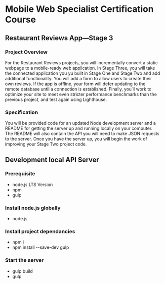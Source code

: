 
# Mobile Web Specialist Certification Course

## Restaurant Reviews App—Stage 3

### Project Overview
For the Restaurant Reviews projects, you will incrementally convert a static webpage to a mobile-ready web application. In Stage Three, you will take the connected application you yu built in Stage One and Stage Two and add additional functionality. You will add a form to allow users to create their own reviews. If the app is offline, your form will defer updating to the remote database until a connection is established. Finally, you’ll work to optimize your site to meet even stricter performance benchmarks than the previous project, and test again using Lighthouse.

### Specification
You will be provided code for an updated Node development server and a README for getting the server up and running locally on your computer. The README will also contain the API you will need to make JSON requests to the server. Once you have the server up, you will begin the work of improving your Stage Two project code.


## Development local API Server
### Prerequisite
* node.js LTS Version
* npm
* gulp


### Install node.js globally
- node.js

### Install project dependancies
* npm i 
* npm install --save-dev gulp

### Start the server
* gulp build
* gulp
